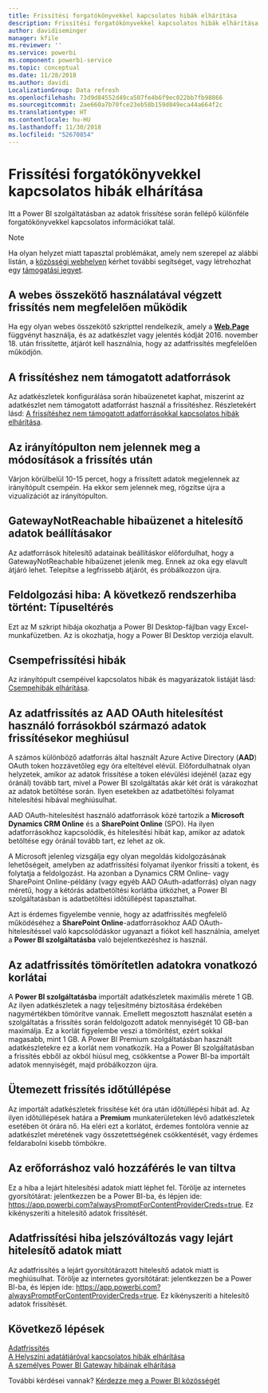 ```yaml
---
title: Frissítési forgatókönyvekkel kapcsolatos hibák elhárítása
description: Frissítési forgatókönyvekkel kapcsolatos hibák elhárítása
author: davidiseminger
manager: kfile
ms.reviewer: ''
ms.service: powerbi
ms.component: powerbi-service
ms.topic: conceptual
ms.date: 11/28/2018
ms.author: davidi
LocalizationGroup: Data refresh
ms.openlocfilehash: 73d9d84552d49ca507fe4b6f9ec022bb7fb98866
ms.sourcegitcommit: 2ae660a7b70fce23eb58b159d049eca44a664f2c
ms.translationtype: HT
ms.contentlocale: hu-HU
ms.lasthandoff: 11/30/2018
ms.locfileid: "52670854"
---
```

# <a name="troubleshooting-refresh-scenarios"></a>Frissítési forgatókönyvekkel kapcsolatos hibák elhárítása
Itt a Power BI szolgáltatásban az adatok frissítése során fellépő különféle forgatókönyvekkel kapcsolatos információkat talál.

> [!NOTE]
> Ha olyan helyzet miatt tapasztal problémákat, amely nem szerepel az alábbi listán, a [közösségi webhelyen](http://community.powerbi.com/) kérhet további segítséget, vagy létrehozhat egy [támogatási jegyet](https://powerbi.microsoft.com/support/).
> 
> 

## <a name="refresh-using-web-connector-doesnt-work-properly"></a>A webes összekötő használatával végzett frissítés nem megfelelően működik
Ha egy olyan webes összekötő szkripttel rendelkezik, amely a [**Web.Page**](https://msdn.microsoft.com/library/mt260924.aspx) függvényt használja, és az adatkészlet vagy jelentés kódját 2016. november 18. után frissítette, átjárót kell használnia, hogy az adatfrissítés megfelelően működjön.

## <a name="unsupported-data-source-for-refresh"></a>A frissítéshez nem támogatott adatforrások
Az adatkészletek konfigurálása során hibaüzenetet kaphat, miszerint az adatkészlet nem támogatott adatforrást használ a frissítéshez. Részletekért lásd: [A frissítéshez nem támogatott adatforrásokkal kapcsolatos hibák elhárítása](service-admin-troubleshoot-unsupported-data-source-for-refresh.md).

## <a name="dashboard-doesnt-reflect-changes-after-refresh"></a>Az irányítópulton nem jelennek meg a módosítások a frissítés után
Várjon körülbelül 10-15 percet, hogy a frissített adatok megjelennek az irányítópult csempéin.  Ha ekkor sem jelennek meg, rögzítse újra a vizualizációt az irányítópulton.

## <a name="gatewaynotreachable-when-setting-credentials"></a>GatewayNotReachable hibaüzenet a hitelesítő adatok beállításakor
Az adatforrások hitelesítő adatainak beállításkor előfordulhat, hogy a GatewayNotReachable hibaüzenet jelenik meg. Ennek az oka egy elavult átjáró lehet.  Telepítse a legfrissebb átjárót, és próbálkozzon újra.

## <a name="processing-error-the-following-system-error-occurred-type-mismatch"></a>Feldolgozási hiba: A következő rendszerhiba történt: Típuseltérés
Ezt az M szkript hibája okozhatja a Power BI Desktop-fájlban vagy Excel-munkafüzetben.  Az is okozhatja, hogy a Power BI Desktop verziója elavult.

## <a name="tile-refresh-errors"></a>Csempefrissítési hibák
Az irányítópult csempéivel kapcsolatos hibák és magyarázatok listáját lásd: [Csempehibák elhárítása](refresh-troubleshooting-tile-errors.md).

## <a name="refresh-fails-when-updating-data-from-sources-that-use-aad-oauth"></a>Az adatfrissítés az AAD OAuth hitelesítést használó forrásokból származó adatok frissítésekor meghiúsul
A számos különböző adatforrás által használt Azure Active Directory (**AAD**) OAuth token hozzávetőleg egy óra elteltével elévül. Előfordulhatnak olyan helyzetek, amikor az adatok frissítése a token elévülési idejénél (azaz egy óránál) tovább tart, mivel a Power BI szolgáltatás akár két órát is várakozhat az adatok betöltése során. Ilyen esetekben az adatbetöltési folyamat hitelesítési hibával meghiúsulhat.

AAD OAuth-hitelesítést használó adatforrások közé tartozik a **Microsoft Dynamics CRM Online** és a **SharePoint Online** (SPO). Ha ilyen adatforrásokhoz kapcsolódik, és hitelesítési hibát kap, amikor az adatok betöltése egy óránál tovább tart, ez lehet az ok.

A Microsoft jelenleg vizsgálja egy olyan megoldás kidolgozásának lehetőségeit, amelyben az adatfrissítési folyamat ilyenkor frissíti a tokent, és folytatja a feldolgozást. Ha azonban a Dynamics CRM Online- vagy SharePoint Online-példány (vagy egyéb AAD OAuth-adatforrás) olyan nagy méretű, hogy a kétórás adatbetöltési korlátba ütközhet, a Power BI szolgáltatásban is adatbetöltési időtúllépést tapasztalhat.

Azt is érdemes figyelembe vennie, hogy az adatfrissítés megfelelő működéséhez a **SharePoint Online**-adatforrásokhoz AAD OAuth-hitelesítéssel való kapcsolódáskor ugyanazt a fiókot kell használnia, amelyet a **Power BI szolgáltatásba** való bejelentkezéshez is használ.

## <a name="uncompressed-data-limits-for-refresh"></a>Az adatfrissítés tömörítetlen adatokra vonatkozó korlátai
A **Power BI szolgáltatásba** importált adatkészletek maximális mérete 1 GB. Az ilyen adatkészletek a nagy teljesítmény biztosítása érdekében nagymértékben tömörítve vannak. Emellett megosztott használat esetén a szolgáltatás a frissítés során feldolgozott adatok mennyiségét 10 GB-ban maximálja. Ez a korlát figyelembe veszi a tömörítést, ezért sokkal magasabb, mint 1 GB. A Power BI Premium szolgáltatásban használt adatkészletekre ez a korlát nem vonatkozik. Ha a Power BI szolgáltatásban a frissítés ebből az okból hiúsul meg, csökkentse a Power BI-ba importált adatok mennyiségét, majd próbálkozzon újra.

## <a name="scheduled-refresh-timeout"></a>Ütemezett frissítés időtúllépése
Az importált adatkészletek frissítése két óra után időtúllépési hibát ad. Az ilyen időtúllépések határa a **Premium** munkaterületeken lévő adatkészletek esetében öt órára nő. Ha eléri ezt a korlátot, érdemes fontolóra vennie az adatkészlet méretének vagy összetettségének csökkentését, vagy érdemes feldarabolni kisebb tömbökre.

## <a name="access-to-the-resource-is-forbidden"></a>Az erőforráshoz való hozzáférés le van tiltva  
Ez a hiba a lejárt hitelesítési adatok miatt léphet fel. Törölje az internetes gyorsítótárat: jelentkezzen be a Power BI-ba, és lépjen ide: https://app.powerbi.com?alwaysPromptForContentProviderCreds=true. Ez kikényszeríti a hitelesítő adatok frissítését. 
    
    
## <a name="data-refresh-failure-because-of-password-change-or-expired-credentials"></a>Adatfrissítési hiba jelszóváltozás vagy lejárt hitelesítő adatok miatt 
Az adatfrissítés a lejárt gyorsítótárazott hitelesítő adatok miatt is meghiúsulhat. Törölje az internetes gyorsítótárat: jelentkezzen be a Power BI-ba, és lépjen ide: https://app.powerbi.com?alwaysPromptForContentProviderCreds=true. Ez kikényszeríti a hitelesítő adatok frissítését.


## <a name="next-steps"></a>Következő lépések
[Adatfrissítés](refresh-data.md)  
[A Helyszíni adatátjáróval kapcsolatos hibák elhárítása](service-gateway-onprem-tshoot.md)  
[A személyes Power BI Gateway hibáinak elhárítása](service-admin-troubleshooting-power-bi-personal-gateway.md)  

További kérdései vannak? [Kérdezze meg a Power BI közösségét](http://community.powerbi.com/)

